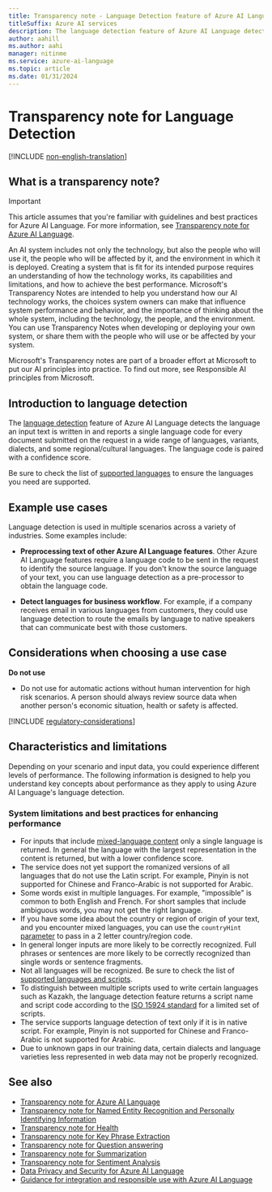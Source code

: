 ```yaml
---
title: Transparency note - Language Detection feature of Azure AI Language
titleSuffix: Azure AI services
description: The language detection feature of Azure AI Language detects the language an input text is written in and reports a single language code for every document submitted on the request in a wide range of languages, variants, dialects, and some regional/cultural languages. The language code is paired with a confidence score.
author: aahill
ms.author: aahi
manager: nitinme
ms.service: azure-ai-language
ms.topic: article
ms.date: 01/31/2024
---
```


# Transparency note for Language Detection

[!INCLUDE [non-english-translation](/azure/ai-foundry/responsible-ai/includes/non-english-translation)]

## What is a transparency note?

> [!IMPORTANT]
> This article assumes that you're familiar with guidelines and best practices for Azure AI Language. For more information, see [Transparency note for Azure AI Language](transparency-note.md).

An AI system includes not only the technology, but also the people who will use it, the people who will be affected by it, and the environment in which it is deployed. Creating a system that is fit for its intended purpose requires an understanding of how the technology works, its capabilities and limitations, and how to achieve the best performance. Microsoft's Transparency Notes are intended to help you understand how our AI technology works, the choices system owners can make that influence system performance and behavior, and the importance of thinking about the whole system, including the technology, the people, and the environment. You can use Transparency Notes when developing or deploying your own system, or share them with the people who will use or be affected by your system.

Microsoft's Transparency notes are part of a broader effort at Microsoft to put our AI principles into practice. To find out more, see Responsible AI principles from Microsoft.

## Introduction to language detection

The [language detection](/azure/ai-services/language-service/language-detection/overview) feature of Azure AI Language detects the language an input text is written in and reports a single language code for every document submitted on the request in a wide range of languages, variants, dialects, and some regional/cultural languages. The language code is paired with a confidence score.

Be sure to check the list of [supported languages](/azure/ai-services/language-service/language-detection/language-support) to ensure the languages you need are supported.

## Example use cases

Language detection is used in multiple scenarios across a variety of industries. Some examples include:

* **Preprocessing text of other Azure AI Language features**. Other Azure AI Language features require a language code to be sent in the request to identify the source language. If you don't know the source language of your text, you can use language detection as a pre-processor to obtain the language code.

* **Detect languages for business workflow**. For example, if a company receives email in various languages from customers, they could use language detection to route the emails by language to native speakers that can communicate best with those customers.

## Considerations when choosing a use case

**Do not use** 
* Do not use for automatic actions without human intervention for high risk scenarios.  A person should always review source data when another person's economic situation, health or safety is affected.

[!INCLUDE [regulatory-considerations](../includes/regulatory-considerations.md)]

## Characteristics and limitations

Depending on your scenario and input data, you could experience different levels of performance. The following information is designed to help you understand key concepts about performance as they apply to using Azure AI Language's language detection.

### System limitations and best practices for enhancing performance

* For inputs that include [mixed-language content](/azure/ai-services/language-service/language-detection/how-to/call-api) only a single language is returned. In general the language with the largest representation in the content is returned, but with a lower confidence score.
* The service does not yet support the romanized versions of all languages that do not use the Latin script. For example, Pinyin is not supported for Chinese and Franco-Arabic is not supported for Arabic.
* Some words exist in multiple languages. For example, "impossible" is common to both English and French. For short samples that include ambiguous words, you may not get the right language.  
* If you have some idea about the country or region of origin of your text, and you encounter mixed languages, you can use the `countryHint` [parameter](/azure/ai-services/language-service/language-detection/how-to/call-api#ambiguous-content) to pass in a 2 letter country/region code.
* In general longer inputs are more likely to be correctly recognized.  Full phrases or sentences are more likely to be correctly recognized than single words or sentence fragments.
* Not all languages will be recognized. Be sure to check the list of [supported languages and scripts](/azure/ai-services/language-service/language-detection/language-support).
* To distinguish between multiple scripts used to write certain languages such as Kazakh, the language detection feature returns a script name and script code according to the [ISO 15924 standard](https://wikipedia.org/wiki/ISO_15924) for a limited set of scripts.
* The service supports language detection of text only if it is in native script.  For example, Pinyin is not supported for Chinese and Franco-Arabic is not supported for Arabic.
* Due to unknown gaps in our training data, certain dialects and language varieties less represented in web data may not be properly recognized.

## See also

* [Transparency note for Azure AI Language](transparency-note.md)
* [Transparency note for Named Entity Recognition and Personally Identifying Information](transparency-note-named-entity-recognition.md)
* [Transparency note for Health](transparency-note-health.md)
* [Transparency note for Key Phrase Extraction](transparency-note-key-phrase-extraction.md)
* [Transparency note for Question answering](transparency-note-question-answering.md)
* [Transparency note for Summarization](transparency-note-extractive-summarization.md)
* [Transparency note for Sentiment Analysis](transparency-note-sentiment-analysis.md)
* [Data Privacy and Security for  Azure AI Language](data-privacy.md)
* [Guidance for integration and responsible use with Azure AI Language](guidance-integration-responsible-use.md)

